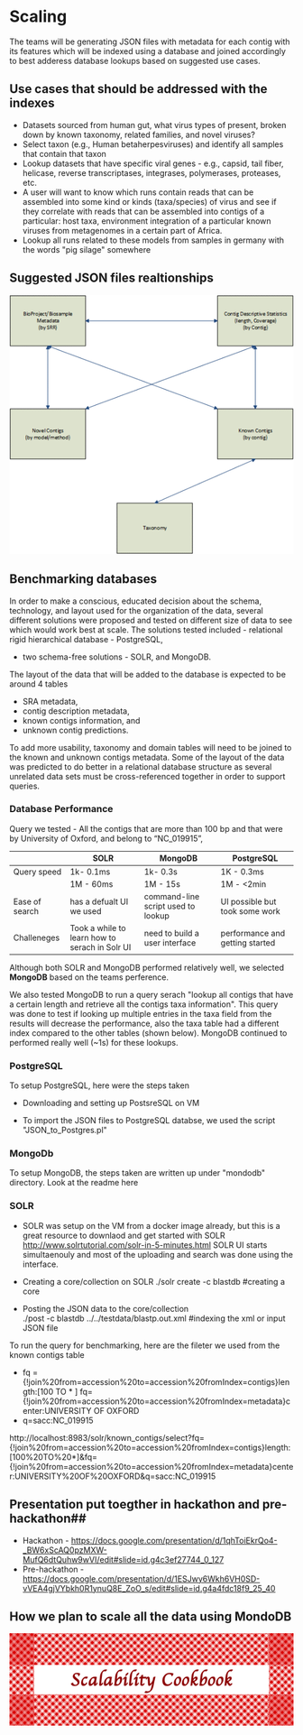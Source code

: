 
# Scaling 

The teams will be generating JSON files with metadata for each contig with its features which will be indexed using a database and joined accordingly to best adderess database lookups based on suggested use cases. 

## Use cases that should be addressed with the indexes 
- Datasets sourced from human gut, what virus types of present, broken down by known taxonomy, related families, and novel viruses?
- Select taxon (e.g., Human betaherpesviruses) and identify all samples that contain that taxon
- Lookup datasets that have specific viral genes - e.g., capsid, tail fiber, helicase, reverse transcriptases, integrases, polymerases, proteases, etc.
- A user will want to know which runs contain reads that can be assembled into some kind or kinds (taxa/species) of virus and see if they correlate with reads that can be assembled into contigs of a particular: host taxa, environment integration of a particular known viruses from metagenomes in a certain part of Africa.
- Lookup all runs related to these models from samples in germany with the words "pig silage" somewhere 

## Suggested JSON files realtionships
<p align="center">
  <img src="https://github.com/NCBI-Hackathons/VirusDiscoveryProject/blob/master/ScalableIndex/hack.png?raw=true" alt="Table relationships"/>
</p>
  
## Benchmarking databases 

In order to make a conscious, educated decision about the schema, technology, and layout used for the organization of the data, several different solutions were proposed and tested on different size of data to see which would work best at scale. The solutions tested included  - relational rigid hierarchical database - PostgreSQL, 
- two schema-free solutions - SOLR, and MongoDB. 

The layout of the data that will be added to the database is expected to be around 4 tables 
- SRA metadata, 
- contig description metadata, 
- known contigs information, and 
- unknown contig predictions. 

To add more usability, taxonomy and domain tables will need to be joined to the known and unknown contigs metadata. Some of the layout of the data was predicted to do better in a relational database structure as several unrelated data sets must be cross-referenced together in order to support queries. 

###  Database Performance 
Query we tested - All the contigs that are more than 100 bp and that were by University of Oxford, and belong to “NC_019915”,

|               | SOLR          | MongoDB     | PostgreSQL  |
| ------------- | ------------- |-------------|-------------|
| Query speed   | 1k- 0.1ms     |1k- 0.3s     | 1K - 0.3ms  |
|               | 1M - 60ms     |1M - 15s     | 1M - <2min  |
|Ease of search | has a defualt UI we used| command-line script used to lookup | UI possible but took some work |  
|Challeneges    | Took a while to learn how to serach in Solr UI | need to build a user interface  | performance and getting started| 

Although both SOLR and MongoDB performed relatively well, we selected **MongoDB** based on the teams perference. 

We also tested MongoDB to run a query serach "lookup all contigs that have a certain length and retrieve all the contigs taxa information". This query was done to test if looking up multiple entries in the taxa field from the results will decrease the performance, also the taxa table had a different index compared to the other tables (shown below). MongoDB continued to performed really well (~1s) for these lookups. 

### PostgreSQL 
To setup PostgreSQL, here were the steps taken 
- Downloading and setting up PostsreSQL on VM 

- To import the JSON files to PostgreSQL databse, we used the script "JSON_to_Postgres.pl"


### MongoDb 
To setup MongoDB, the steps taken are written up under "mondodb" directory. Look at the readme here 

### SOLR 
- SOLR was setup on the VM from a docker image already, but this is a great resource to downlaod and get started with SOLR http://www.solrtutorial.com/solr-in-5-minutes.html
SOLR UI starts simultaenouly and most of the uploading and search was done using the interface. 

- Creating a core/collection on SOLR 
./solr create -c blastdb #creating a core 
- Posting the JSON data to the core/collection  
./post -c blastdb ../../testdata/blastp.out.xml #indexing the xml or input JSON file 

To run the query for benchmarking, here are the fileter we used from the known contigs table
- fq ={!join%20from=accession%20to=accession%20fromIndex=contigs}length:[100 TO * ]
  fq={!join%20from=accession%20to=accession%20fromIndex=metadata}center:UNIVERSITY OF OXFORD
- q=sacc:NC_019915

http://localhost:8983/solr/known_contigs/select?fq={!join%20from=accession%20to=accession%20fromIndex=contigs}length:[100%20TO%20*]&fq={!join%20from=accession%20to=accession%20fromIndex=metadata}center:UNIVERSITY%20OF%20OXFORD&q=sacc:NC_019915


## Presentation put toegther in hackathon and pre-hackathon##
- Hackathon - https://docs.google.com/presentation/d/1qhToiEkrQo4-_BW6xScAQ0pzMXW-MufQ6dtQuhw9wVI/edit#slide=id.g4c3ef27744_0_127
- Pre-hackathon - https://docs.google.com/presentation/d/1ESJwy6Wkh6VH0SD-vVEA4gjVYbkh0R1ynuQ8E_ZoO_s/edit#slide=id.g4a4fdc18f9_25_40

## How we plan to scale all the data using MondoDB
<p align="center">
  <img src="logo2.png?raw=true" alt="Cookbook logo"/>
</p>


